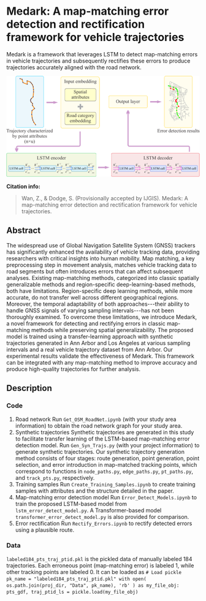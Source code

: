 # Medark: A map-matching error detection and rectification framework for vehicle trajectories
Medark is a framework that leverages LSTM to detect map-matching errors in vehicle trajectories and subsequently rectifies these errors to produce trajectories accurately aligned with the road network.

![](figures/LSTM_Architecture.png)

**Citation info:**
> Wan, Z., & Dodge, S. (Provisionally accepted by IJGIS). Medark: A map-matching error detection and rectification framework for vehicle trajectories.

## Abstract
The widespread use of Global Navigation Satellite System (GNSS) trackers has significantly enhanced the availability of vehicle tracking data, providing researchers with critical insights into human mobility. Map matching, a key preprocessing step in movement analysis, matches vehicle tracking data to road segments but often introduces errors that can affect subsequent analyses. Existing map-matching methods, categorized into classic spatially generalizable methods and region-specific deep-learning-based methods, both have limitations. Region-specific deep learning methods, while more accurate, do not transfer well across different geographical regions. Moreover, the temporal adaptability of both approaches---their ability to handle GNSS signals of varying sampling intervals---has not been thoroughly examined. To overcome these limitations, we introduce Medark, a novel framework for detecting and rectifying errors in classic map-matching methods while preserving spatial generalizability. The proposed model is trained using a transfer-learning approach with synthetic trajectories generated in Ann Arbor and Los Angeles at various sampling intervals and a real vehicle trajectory dataset from Ann Arbor. Our experimental results validate the effectiveness of Medark. This framework can be integrated with any map-matching method to improve accuracy and produce high-quality trajectories for further analysis.

## Description
### Code
1. Road network
   Run `Get_OSM_RoadNet.ipynb` (with your study area information) to obtain the road network graph for your study area.
2. Synthetic trajectories
   Synthetic trajectories are generated in this study to facilitate transfer learning of the LSTM-based map-matching error detection model.
   Run `Gen_Syn_Trajs.py` (with your project information) to generate synthetic trajectories. Our synthetic trajectory generation method consists of four stages: route generation, point generation, point
selection, and error introduction in map-matched tracking points, which correspond to functions in `node_paths.py`, `edge_paths.py`, `pt_paths.py`, and `track_pts.py`, respectively.
3. Training samples
   Run `Create_Training_Samples.ipynb` to create training samples with attributes and the structure detailed in the paper.
4. Map-matching error detection model
   Run `Error_Detect_Models.ipynb` to train the proposed LSTM-based model from `lstm_error_detect_model.py`. A Transformer-based model `transformer_error_detect_model.py` is also provided for comparison.
5. Error rectification
   Run `Rectify_Errors.ipynb` to rectify detected errors using a plausible route.

### Data
`labeled184_pts_traj_ptid.pkl` is the pickled data of manually labeled 184 trajectories. Each erroneous point (map-matching error) is labeled 1, while other tracking points are labeled 0.
It can be loaded as 
`# Load pickle
pk_name = "labeled184_pts_traj_ptid.pkl"
with open(
    os.path.join(proj_dir, "Data", pk_name), 'rb'
) as my_file_obj:
    pts_gdf, traj_ptid_ls = pickle.load(my_file_obj)`

